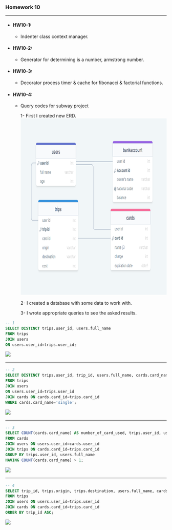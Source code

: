 ### Homework 10

-------------------
+ #### HW10-1:
  - Indenter class context manager.
+ #### HW10-2:
  - Generator for determining is a number, armstrong number.
+ #### HW10-3:
  - Decorator process timer & cache for fibonacci & factorial functions.
+ #### HW10-4:
  - Query codes for subway project
  
    1- First I created new ERD.
      <img src=https://github.com/mehdi-mirzaie78/Maktab78-Homeworks/blob/main/HW/HW10/Pictures/ERD.png width="800" height="550">
  
    2- I created a database with some data to work with.
    
    3- I wrote appropriate queries to see the asked results.

```sql
-- 1
SELECT DISTINCT trips.user_id, users.full_name
FROM trips
JOIN users
ON users.user_id=trips.user_id;
```

![]("https://github.com/mehdi-mirzaie78/Maktab78-Homeworks/blob/main/HW/HW10/Pictures/1.png")

---

```sql
-- 2
SELECT DISTINCT trips.user_id, trip_id, users.full_name, cards.card_name
FROM trips
JOIN users
ON users.user_id=trips.user_id
JOIN cards ON cards.card_id=trips.card_id
WHERE cards.card_name='single';
```
![]("https://github.com/mehdi-mirzaie78/Maktab78-Homeworks/blob/main/HW/HW10/Pictures/2.png")

---

```sql
-- 3
SELECT COUNT(cards.card_name) AS number_of_card_used, trips.user_id, users.full_name
FROM cards
JOIN users ON users.user_id=cards.user_id
JOIN trips ON cards.card_id=trips.card_id
GROUP BY trips.user_id, users.full_name
HAVING COUNT(cards.card_name) > 1;
```
![]("https://github.com/mehdi-mirzaie78/Maktab78-Homeworks/blob/main/HW/HW10/Pictures/3.png")

---

```sql
-- 4
SELECT trip_id, trips.origin, trips.destination, users.full_name, cards.card_name, cards.charge
FROM trips
JOIN users ON users.user_id=trips.user_id
JOIN cards ON cards.card_id=trips.card_id
ORDER BY trip_id ASC;
```
![]("https://github.com/mehdi-mirzaie78/Maktab78-Homeworks/blob/main/HW/HW10/Pictures/4.png")


